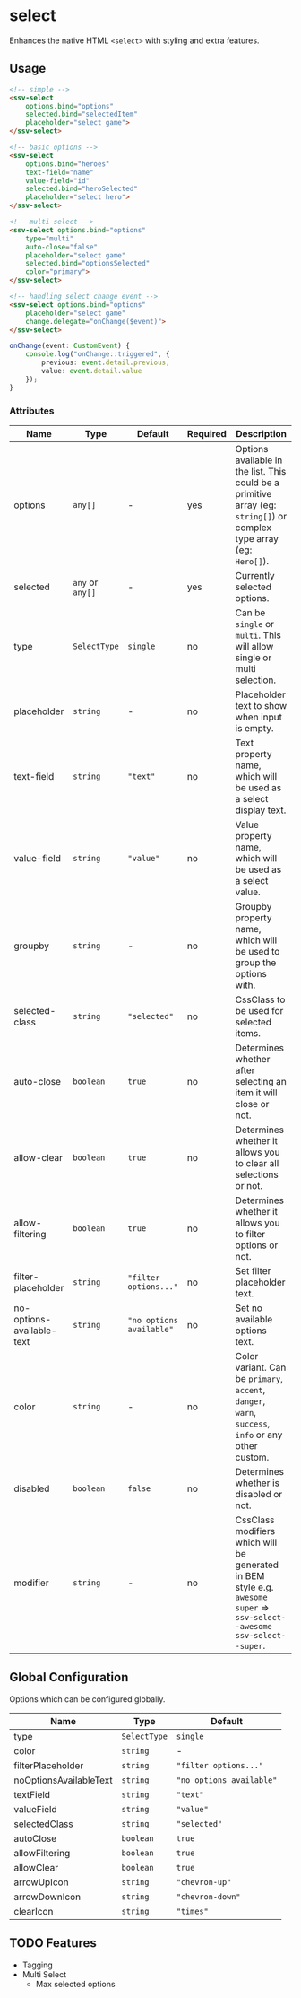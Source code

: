 # select
Enhances the native HTML `<select>` with styling and extra features.

## Usage

```html
<!-- simple -->
<ssv-select 
    options.bind="options"
    selected.bind="selectedItem"
    placeholder="select game">
</ssv-select>

<!-- basic options -->
<ssv-select 
    options.bind="heroes"
    text-field="name"
    value-field="id"
    selected.bind="heroSelected"
    placeholder="select hero">
</ssv-select>

<!-- multi select -->
<ssv-select options.bind="options" 
    type="multi"
    auto-close="false"
    placeholder="select game"
    selected.bind="optionsSelected"
    color="primary">
</ssv-select>

<!-- handling select change event -->
<ssv-select options.bind="options"
    placeholder="select game"
    change.delegate="onChange($event)">
</ssv-select>
```

```ts
onChange(event: CustomEvent) {
    console.log("onChange::triggered", {
        previous: event.detail.previous,
        value: event.detail.value
    });
}
```

### Attributes

| Name                      | Type             | Default                  | Required | Description                                                                                                              |
|---------------------------|------------------|--------------------------|----------|--------------------------------------------------------------------------------------------------------------------------|
| options                   | `any[]`          | -                        | yes      | Options available in the list. This could be a primitive array (eg: `string[]`) or complex type array (eg: `Hero[]`).    |
| selected                  | `any` or `any[]` | -                        | yes      | Currently selected options.                                                                                              |
| type                      | `SelectType`     | `single`                 | no       | Can be `single` or `multi`. This will allow single or multi selection.                                                   |
| placeholder               | `string`         | -                        | no       | Placeholder text to show when input is empty.                                                                            |
| text-field                | `string`         | `"text"`                 | no       | Text property name, which will be used as a select display text.                                                         |
| value-field               | `string`         | `"value"`                | no       | Value property name, which will be used as a select value.                                                               |
| groupby                   | `string`         | -                        | no       | Groupby property name, which will be used to group the options with.                                                     |
| selected-class            | `string`         | `"selected"`             | no       | CssClass to be used for selected items.                                                                                  |
| auto-close                | `boolean`        | `true`                   | no       | Determines whether after selecting an item it will close or not.                                                         |
| allow-clear               | `boolean`        | `true`                   | no       | Determines whether it allows you to clear all selections or not.                                                         |
| allow-filtering           | `boolean`        | `true`                   | no       | Determines whether it allows you to filter options or not.                                                               |
| filter-placeholder        | `string`         | `"filter options..."`    | no       | Set filter placeholder text.                                                                                             |
| no-options-available-text | `string`         | `"no options available"` | no       | Set no available options text.                                                                                           |
| color                     | `string`         | -                        | no       | Color variant. Can be `primary`, `accent`, `danger`, `warn`, `success`, `info` or any other custom.                      |
| disabled                  | `boolean`        | `false`                  | no       | Determines whether is disabled or not.                                                                                   |
| modifier                  | `string`         | -                        | no       | CssClass modifiers which will be generated in BEM style e.g. `awesome super` => `ssv-select--awesome ssv-select--super`. |

## Global Configuration
Options which can be configured globally.

| Name                   | Type         | Default                  |
|------------------------|--------------|--------------------------|
| type                   | `SelectType` | `single`                 |
| color                  | `string`     | -                        |
| filterPlaceholder      | `string`     | `"filter options..."`    |
| noOptionsAvailableText | `string`     | `"no options available"` |
| textField              | `string`     | `"text"`                 |
| valueField             | `string`     | `"value"`                |
| selectedClass          | `string`     | `"selected"`             |
| autoClose              | `boolean`    | `true`                   |
| allowFiltering         | `boolean`    | `true`                   |
| allowClear             | `boolean`    | `true`                   |
| arrowUpIcon            | `string`     | `"chevron-up"`           |
| arrowDownIcon          | `string`     | `"chevron-down"`         |
| clearIcon              | `string`     | `"times"`                |

## TODO Features
- Tagging
- Multi Select
    - Max selected options